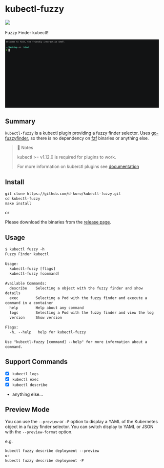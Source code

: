 # kubectl-fuzzy

![](https://github.com/d-kuro/kubectl-fuzzy/workflows/Build/badge.svg)

Fuzzy Finder kubectl!

![](./docs/assets/kubectl-fuzzy.gif)

## Summary

`kubectl-fuzzy` is a kubectl plugin providing a fuzzy finder selector.
Uses [go-fuzzyfinder](https://github.com/ktr0731/go-fuzzyfinder), so there is no dependency on [fzf](https://github.com/junegunn/fzf) binaries or anything else.

> 📝 Notes
>
> kubectl >= v1.12.0 is required for plugins to work.
>
> For more information on kuberctl plugins see [documentation](https://kubernetes.io/docs/tasks/extend-kubectl/kubectl-plugins/)

## Install

```shell
git clone https://github.com/d-kuro/kubectl-fuzzy.git
cd kubectl-fuzzy
make install
```

or

Please download the binaries from the [release page](https://github.com/d-kuro/kubectl-fuzzy/releases).

## Usage

```console
$ kubectl fuzzy -h
Fuzzy Finder kubectl

Usage:
  kubectl-fuzzy [flags]
  kubectl-fuzzy [command]

Available Commands:
  describe    Selecting a object with the fuzzy finder and show details
  exec        Selecting a Pod with the fuzzy finder and execute a command in a container
  help        Help about any command
  logs        Selecting a Pod with the fuzzy finder and view the log
  version     Show version

Flags:
  -h, --help   help for kubectl-fuzzy

Use "kubectl-fuzzy [command] --help" for more information about a command.

```

## Support Commands

* [x] `kubectl logs`
* [x] `kubectl exec`
* [x] `kubectl describe`
* anything else...

## Preview Mode

You can use the `--preview` or `-P` option to display a YAML of the Kubernetes object in a fuzzy finder selector.
You can switch display to YAML or JSON with the `--preview-format` option.

e.g.

```shell
kubectl fuzzy describe deployment --preview
or
kubectl fuzzy describe deployment -P
```
